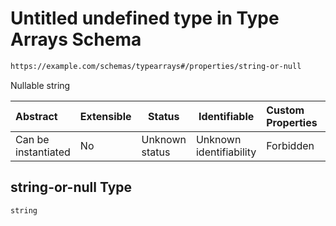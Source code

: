 # Untitled undefined type in Type Arrays Schema

```txt
https://example.com/schemas/typearrays#/properties/string-or-null
```

Nullable string


| Abstract            | Extensible | Status         | Identifiable            | Custom Properties | Additional Properties | Access Restrictions | Defined In                                                                                     |
| :------------------ | ---------- | -------------- | ----------------------- | :---------------- | --------------------- | ------------------- | ---------------------------------------------------------------------------------------------- |
| Can be instantiated | No         | Unknown status | Unknown identifiability | Forbidden         | Allowed               | none                | [typearrays.schema.json\*](../generated-schemas/typearrays.schema.json "open original schema") |

## string-or-null Type

`string`
